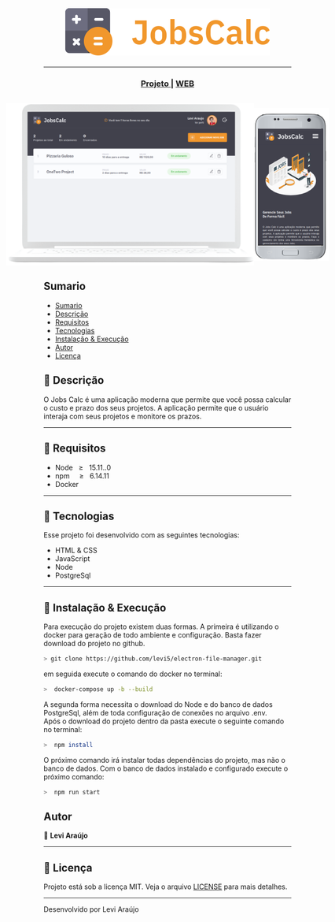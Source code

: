 ## <center><img src="./.github/logo.svg"/> </center>
---
<div align="center">
  <h3>
    <a href="">
      Projeto
    </a>
	<span> | </span>
    <a href="https://frontend-mentor-rock-paper-scissors-chi.vercel.app">
      WEB
    </a>
  </h3>
</div>


<div style="display:flex;  justify-content: center; align-items: center; margin-top:30px;">
    <img src="./.github/desktop.png"/>
    <img src="./.github/mobile.png"/>
</div>

## Sumario

- [Sumario](#sumario)
- [Descrição](#pushpin-descrição)
- [Requisitos](#page_facing_up-requisitos)
- [Tecnologias](#robot-tecnologias)
- [Instalação & Execução](#rocket-instalação-execução)
- [Autor](#autor)
- [Licença](#pencil-licença)

## :pushpin: Descrição
 <p>O Jobs Calc é uma aplicação moderna que permite que você possa calcular o custo e prazo dos seus projetos. A aplicação permite que o usuário interaja com seus projetos e monitore os prazos.
 </p>

---

## :page_facing_up: Requisitos
+ Node  _&nbsp;_ &GreaterEqual; _&nbsp;_ 15.11..0
+ npm _&nbsp;_ _&nbsp;_   &GreaterEqual; _&nbsp;_  6.14.11
+ Docker

---
## :robot: Tecnologias
Esse projeto foi desenvolvido com as seguintes tecnologias:
+ HTML & CSS
+ JavaScript
+ Node 
+ PostgreSql 
--- 

## :rocket: Instalação & Execução
Para execução do projeto existem duas formas. A primeira é utilizando o docker para geração de todo ambiente e configuração.
Basta fazer download do projeto no github.
```bash
> git clone https://github.com/levi5/electron-file-manager.git
```
em seguida execute o comando do docker no terminal:
```bash
>  docker-compose up -b --build
```
A segunda forma necessita o download do Node e do banco de dados PostgreSql, além de toda configuração de conexões no arquivo .env.  
Após o download do projeto dentro da pasta execute o seguinte comando no terminal:

```bash
>  npm install
```
O próximo comando irá instalar todas dependências do projeto, mas não o banco de dados. Com o banco de dados instalado e configurado execute o próximo comando:

```bash
>  npm run start
```



## Autor
👤 <strong> Levi Araújo </strong>

---

## :pencil: Licença
Projeto está sob a licença MIT. Veja o arquivo [LICENSE](.github/LICENSE.md) para mais detalhes.

---
Desenvolvido por Levi Araújo
